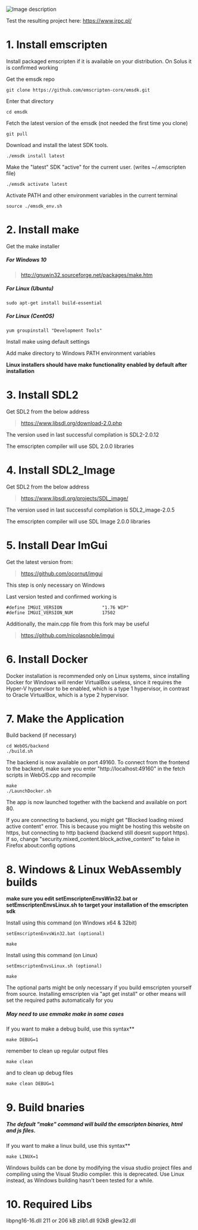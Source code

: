 ![Image description](https://jrpc.pl/Images/WebOS_banner.png)

Test the resulting project here: https://www.jrpc.pl/

# 1. Install emscripten

Install packaged emscripten if it is available on your distribution. On Solus it is confirmed working

Get the emsdk repo
```
git clone https://github.com/emscripten-core/emsdk.git
```
Enter that directory
```
cd emsdk
```
Fetch the latest version of the emsdk (not needed the first time you clone)
```
git pull
```
Download and install the latest SDK tools.
```
./emsdk install latest
```
Make the "latest" SDK "active" for the current user. (writes ~/.emscripten file)
```
./emsdk activate latest
```
Activate PATH and other environment variables in the current terminal
```
source ./emsdk_env.sh
```

# 2. Install make

Get the make installer

##### For Windows 10

> http://gnuwin32.sourceforge.net/packages/make.htm

##### For Linux (Ubuntu)
```
sudo apt-get install build-essential
```
##### For Linux (CentOS)
```
yum groupinstall "Development Tools"
```
Install make using default settings

Add make directory to Windows PATH environment variables

**Linux installers should have make functionality enabled by default after installation**


# 3. Install SDL2

Get SDL2 from the below address

> https://www.libsdl.org/download-2.0.php

The version used in last successful compilation is SDL2-2.0.12

The emscripten compiler will use SDL 2.0.0 libraries


# 4. Install SDL2_Image

Get SDL2 from the below address

> https://www.libsdl.org/projects/SDL_image/

The version used in last successful compilation is SDL2_image-2.0.5

The emscripten compiler will use SDL Image 2.0.0 libraries

# 5. Install Dear ImGui

Get the latest version from: 

> https://github.com/ocornut/imgui

This step is only necessary on Windows

Last version tested and confirmed working is 
```
#define IMGUI_VERSION               "1.76 WIP"
#define IMGUI_VERSION_NUM           17502
```

Additionally, the main.cpp file from this fork may be useful

> https://github.com/nicolasnoble/imgui


# 6. Install Docker

Docker installation is recommended only on Linux systems, since installing Docker for Windows will render VirtualBox useless, since it requires the Hyper-V hypervisor to be enabled, which is a type 1 hypervisor, in contrast to Oracle VirtualBox, which is a type 2 hypervisor.

# 7. Make the Application

Build backend (if necessary)

```
cd WebOS/backend
./build.sh
```

The backend is now available on port 49160. 
To connect from the frontend to the backend, make sure you enter "http://localhost:49160" in the fetch scripts in WebOS.cpp and recompile

```
make
./LaunchDocker.sh
```

The app is now launched together with the backend and available on port 80.

If you are connecting to backend, you might get "Blocked loading mixed active content" error. This is because you might be hosting this website on https, but connecting to http backend (backend still doesnt support https). If so, change "security.mixed_content.block_active_content" to false in Firefox about:config options

# 8. Windows & Linux WebAssembly builds

**make sure you edit setEmscriptenEnvsWin32.bat or setEmscriptenEnvsLinux.sh to target your installation of the emscripten sdk**

Install using this command  (on Windows x64 & 32bit)

```
setEmscriptenEnvsWin32.bat (optional)
 
make
```
Install using this command  (on Linux)
```
setEmscriptenEnvsLinux.sh (optional)

make
```
The optional parts might be only necessary if you build emscripten yourself from source. Installing emscripten via "apt get install" or other means will set the required paths automatically for you 

##### May need to use emmake make in some cases

If you want to make a debug build, use this syntax**
```
make DEBUG=1
```

remember to clean up regular output files
```
make clean
```

and to clean up debug files
```
make clean DEBUG=1
```
# 9. Build bnaries

##### The default "make" command will build the emscripten binaries, html and js files.

If you want to make a linux build, use this syntax**
```
make LINUX=1
```

Windows builds can be done by modifying the visua studio project files and compiling using the Visual Studio compiler. this is deprecated. Use Linux instead, as Windows building hasn't been tested for a while.


# 10. Required Libs
libpng16-16.dll 211 or 206 kB
zlib1.dll 92kB
glew32.dll
